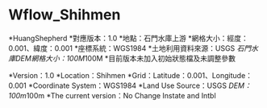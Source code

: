 # Wflow_Shihmen
  *HuangShepherd
  *對應版本：1.0
  *地點：石門水庫上游
  *網格大小：經度：0.001、緯度：0.001
  *座標系統：WGS1984
  *土地利用資料來源：USGS
  *石門水庫DEM網格大小：100M*100M
  *目前版本未加入初始狀態檔及未調整參數

  *Version：1.0 
  *Location：Shihmen
  *Grid：Latitude：0.001、Longitude：0.001
  *Coordinate System：WGS1984
  *Land Use Source：USGS
  *DEM：100m*100m
  *The current version：No Change Instate and Intbl 
